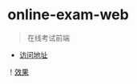 # online-exam-web

> 在线考试前端

- [访问地址](http://182.254.233.125)

！[效果](https://gitee.com/wells2333/online-exam-web/blob/master/static/images/demo/demo.gif)


